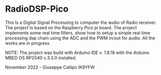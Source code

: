 # RadioDSP-Pico
This Is a Digital Signal Processing to computer the audio  of Radio receiver. The project Is based on the Raspberry Pico pi board. The project implements some real time filters, show how to setup a simple real time processing dsp chain using the ADC and the PWM in/out for audio. All the works are in progress. 

NOTE: The project was build with Arduino IDE v. 1.8.18 with the Arduino MBED OS RP2040 v.3.3.0 installed.

November 2022 - Giuseppe Callipo IK8YFW


